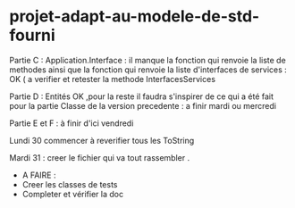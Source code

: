 # projet-adapt-au-modele-de-std-fourni

Partie C : Application.Interface : il manque la fonction qui renvoie la liste de methodes ainsi que la fonction qui renvoie la liste d'interfaces de services : OK ( a verifier et retester la methode InterfacesServices


Partie D : Entités OK  ,pour la reste  il faudra s'inspirer de ce qui a été fait pour la partie Classe de la version precedente : a finir mardi ou mercredi 

Partie E et F : à finir d'ici vendredi 

Lundi 30 commencer à reverifier tous les ToString 

Mardi 31 : creer le fichier qui va tout rassembler . 


- A FAIRE : 
- Creer les classes de tests
- Completer et vérifier la doc 
